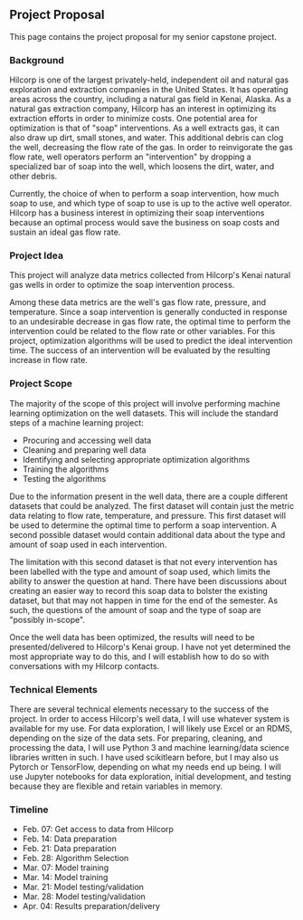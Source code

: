 ## Project Proposal

This page contains the project proposal for my senior capstone project.

### Background

Hilcorp is one of the largest privately-held, independent oil and natural gas exploration and extraction companies in the United States. It has operating areas across the country, including a natural gas field in Kenai, Alaska. As a natural gas extraction company, Hilcorp has an interest in optimizing its extraction efforts in order to minimize costs. One potential area for optimization is that of "soap" interventions. As a well extracts gas, it can also draw up dirt, small stones, and water. This additional debris can clog the well, decreasing the flow rate of the gas. In order to reinvigorate the gas flow rate, well operators perform an "intervention" by dropping a specialized bar of soap into the well, which loosens the dirt, water, and other debris.

Currently, the choice of when to perform a soap intervention, how much soap to use, and which type of soap to use is up to the active well operator. Hilcorp has a business interest in optimizing their soap interventions because an optimal process would save the business on soap costs and sustain an ideal gas flow rate.

### Project Idea

This project will analyze data metrics collected from Hilcorp's Kenai natural gas wells in order to optimize the soap intervention process. 

Among these data metrics are the well's gas flow rate, pressure, and temperature. Since a soap intervention is generally conducted in response to an undesirable decrease in gas flow rate, the optimal time to perform the intervention could be related to the flow rate or other variables. For this project, optimization algorithms will be used to predict the ideal intervention time. The success of an intervention will be evaluated by the resulting increase in flow rate.

### Project Scope 

The majority of the scope of this project will involve performing machine learning optimization on the well datasets. This will include the standard steps of a machine learning project:
- Procuring and accessing well data
- Cleaning and preparing well data
- Identifying and selecting appropriate optimization algorithms
- Training the algorithms
- Testing the algorithms

Due to the information present in the well data, there are a couple different datasets that could be analyzed. The first dataset will contain just the metric data relating to flow rate, temperature, and pressure. This first dataset will be used to determine the optimal time to perform a soap intervention. A second possible dataset would contain additional data about the type and amount of soap used in each intervention. 

The limitation with this second dataset is that not every intervention has been labelled with the type and amount of soap used, which limits the ability to answer the question at hand. There have been discussions about creating an easier way to record this soap data to bolster the existing dataset, but that may not happen in time for the end of the semester. As such, the questions of the amount of soap and the type of soap are "possibly in-scope".

Once the well data has been optimized, the results will need to be presented/delivered to Hilcorp's Kenai group. I have not yet determined the most appropriate way to do this, and I will establish how to do so with conversations with my Hilcorp contacts.

### Technical Elements

There are several technical elements necessary to the success of the project. In order to access Hilcorp's well data, I will use whatever system is available for my use. For data exploration, I will likely use Excel or an RDMS, depending on the size of the data sets. For preparing, cleaning, and processing the data, I will use Python 3 and machine learning/data science libraries written in such. I have used scikitlearn before, but I may also us Pytorch or TensorFlow, depending on what my needs end up being. I will use Jupyter notebooks for data exploration, initial development, and testing because they are flexible and retain variables in memory.

### Timeline
- Feb. 07: Get access to data from Hilcorp
- Feb. 14: Data preparation
- Feb. 21: Data preparation
- Feb. 28: Algorithm Selection
- Mar. 07: Model training
- Mar. 14: Model training
- Mar. 21: Model testing/validation
- Mar. 28: Model testing/validation
- Apr. 04: Results preparation/delivery
